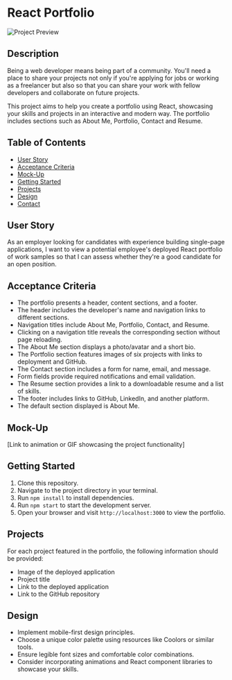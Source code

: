 # React Portfolio

![Project Preview](link_to_preview_image.gif)

## Description
Being a web developer means being part of a community. You'll need a place to share your projects not only if you're applying for jobs or working as a freelancer but also so that you can share your work with fellow developers and collaborate on future projects.

This project aims to help you create a portfolio using React, showcasing your skills and projects in an interactive and modern way. The portfolio includes sections such as About Me, Portfolio, Contact and Resume.

## Table of Contents
- [User Story](#user-story)
- [Acceptance Criteria](#acceptance-criteria)
- [Mock-Up](#mock-up)
- [Getting Started](#getting-started)
- [Projects](#projects)
- [Design](#design)
- [Contact](#contact)

## User Story
As an employer looking for candidates with experience building single-page applications, I want to view a potential employee's deployed React portfolio of work samples so that I can assess whether they're a good candidate for an open position.

## Acceptance Criteria
- The portfolio presents a header, content sections, and a footer.
- The header includes the developer's name and navigation links to different sections.
- Navigation titles include About Me, Portfolio, Contact, and Resume.
- Clicking on a navigation title reveals the corresponding section without page reloading.
- The About Me section displays a photo/avatar and a short bio.
- The Portfolio section features images of six projects with links to deployment and GitHub.
- The Contact section includes a form for name, email, and message.
- Form fields provide required notifications and email validation.
- The Resume section provides a link to a downloadable resume and a list of skills.
- The footer includes links to GitHub, LinkedIn, and another platform.
- The default section displayed is About Me.

## Mock-Up
[Link to animation or GIF showcasing the project functionality]

## Getting Started
1. Clone this repository.
2. Navigate to the project directory in your terminal.
3. Run `npm install` to install dependencies.
4. Run `npm start` to start the development server.
5. Open your browser and visit `http://localhost:3000` to view the portfolio.

## Projects
For each project featured in the portfolio, the following information should be provided:
- Image of the deployed application
- Project title
- Link to the deployed application
- Link to the GitHub repository

## Design
- Implement mobile-first design principles.
- Choose a unique color palette using resources like Coolors or similar tools.
- Ensure legible font sizes and comfortable color combinations.
- Consider incorporating animations and React component libraries to showcase your skills.


